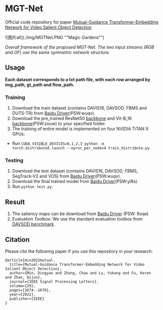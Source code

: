 # MGT-Net
Official code repository for paper [Mutual-Guidance Transformer-Embedding Network for Video Salient Object Detection](https://ieeexplore.ieee.org/abstract/document/9834060)

![图片alt](./img/MGTNet.PNG ""Magic Gardens"")

*Overall framework of the proposed MGT-Net. The two input streams (RGB and OF) use the same symmetric network structure.*

## Usage

**Each dataset corresponds to a txt path file, with each row arranged by img_path, gt_path and flow_path.**

### Training
1. Download the train dataset (contains DAVIS16, DAVSOD, FBMS and DUTS-TR) from [Baidu Driver](https://pan.baidu.com/s/1F2RrcgJylUMYkWiUAoaL2A)(PSW:wuqv).
2. Download the pre_trained ResNet50 [backbone](https://download.pytorch.org/models/resnet50-19c8e357.pth) and Vit-B_16 [backbone](https://pan.baidu.com/s/1t-G8k8J3jCCWoh6uJbnBzQ)(PSW:zouw) to your specified folder.
3. The training of entire model is implemented on four NVIDIA TiTAN X GPUs:
- Run `CUDA_VISIBLE_DEVICES=0,1,2,3 python -m torch.distributed.launch --nproc_per_node=4 train_distribute.py`

### Testing
1. Download the test dataset  (contains DAVIS16, DAVSOD, FBMS, SegTrack-V2 and VOS) from [Baidu Driver](https://pan.baidu.com/s/1F2RrcgJylUMYkWiUAoaL2A)(PSW:wuqv).
2. Download the final trained model from [Baidu Driver](https://pan.baidu.com/s/1ldgE0fYF2rFzrCHonVLmrw)(PSW:yl8s).
3. Run `python test.py`.

## Result
1. The saliency maps can be download from [Baidu Driver](https://pan.baidu.com/s/1Pw9mrsoTxNM8x7GEpFoSIw) (PSW: 9oqe)
2. Evaluation Toolbox: We use the standard evaluation toolbox from [DAVSOD benchmark](https://github.com/DengPingFan/DAVSOD).

## Citation
Please cite the following paper if you use this repository in your research:
```
@article{min2022mutual,
  title={Mutual-Guidance Transformer-Embedding Network for Video Salient Object Detection},
  author={Min, Dingyao and Zhang, Chao and Lu, Yukang and Fu, Keren and Zhao, Qijun},
  journal={IEEE Signal Processing Letters},
  volume={29},
  pages={1674--1678},
  year={2022},
  publisher={IEEE}
}
```

